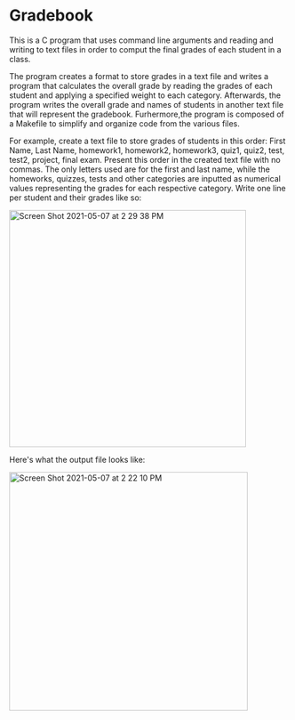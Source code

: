 # Gradebook

This is a C program that uses command line arguments and reading and writing to text files in order to comput the final grades of each student in a class.

The program creates a format to store grades in a text file and writes a program that calculates the overall grade by reading the grades of each student and applying a specified weight to each category. Afterwards, the program writes the overall grade and names of students in another text file that will represent the gradebook. Furhermore,the program is composed of a Makefile to simplify and organize code from the various files. 

For example, create a text file to store grades of students in this order: First Name, Last Name, homework1, homework2, homework3, quiz1, quiz2, test, test2, project, final exam. Present this order in the created text file with no commas. The only letters used are for the first and last name, while the homeworks, quizzes, tests and other categories are inputted as numerical values representing the grades for each respective category. Write one line per student and their grades like so:

<img width="426" alt="Screen Shot 2021-05-07 at 2 29 38 PM" src="https://user-images.githubusercontent.com/62031828/117493210-acfd9600-af40-11eb-9175-13c868589239.png">


Here's what the output file looks like: 

<img width="429" alt="Screen Shot 2021-05-07 at 2 22 10 PM" src="https://user-images.githubusercontent.com/62031828/117492937-4b3d2c00-af40-11eb-8b58-c4aae9657823.png">
